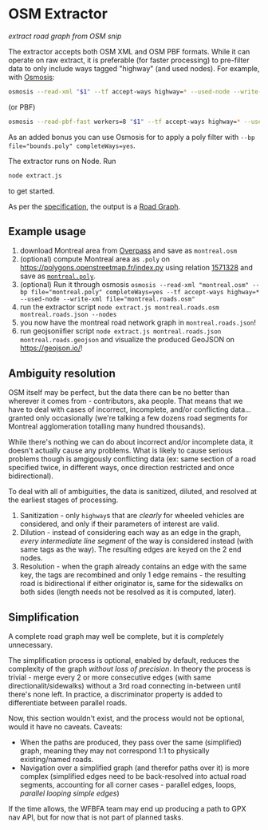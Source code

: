 # OSM Extractor
_extract road graph from OSM snip_

The extractor accepts both OSM XML and OSM PBF formats.
While it can operate on raw extract, it is preferable (for faster processing) to pre-filter data to only include ways tagged "highway" (and used nodes).
For example, with [Osmosis](https://wiki.openstreetmap.org/wiki/Osmosis):
```sh
osmosis --read-xml "$1" --tf accept-ways highway=* --used-node --write-xml file="$1.roads.osm"
```
(or PBF)
```sh
osmosis --read-pbf-fast workers=8 "$1" --tf accept-ways highway=* --used-node --write-xml file="$1.roads.osm"
```
As an added bonus you can use Osmosis for to apply a poly filter with `--bp file="bounds.poly" completeWays=yes`.

The extractor runs on Node.
Run
```sh
node extract.js
```
to get started.

As per the [specification](https://github.com/WFBFA/Spec), the output is a [Road Graph](https://github.com/WFBFA/Spec/blob/main/1.road-graph.schema.json).

## Example usage
1. download Montreal area from [Overpass](https://overpass-api.de/api/map?bbox=-74.1660,45.2536,-73.2060,45.8652) and save as `montreal.osm`
2. (optional) compute Montreal area as `.poly` on https://polygons.openstreetmap.fr/index.py using relation [1571328](https://www.openstreetmap.org/relation/1571328) and save as [`montreal.poly`](https://polygons.openstreetmap.fr/get_poly.py?id=1571328&params=0).
2. (optional) Run it through osmosis `osmosis --read-xml "montreal.osm" --bp file="montreal.poly" completeWays=yes --tf accept-ways highway=* --used-node --write-xml file="montreal.roads.osm"`
3. run the extractor script `node extract.js montreal.roads.osm montreal.roads.json --nodes`
4. you now have the montreal road network graph in `montreal.roads.json`!
5. run geojsoniifier script `node extract.js montreal.roads.json montreal.roads.geojson` and visualize the produced GeoJSON on https://geojson.io/!

## Ambiguity resolution

OSM itself may be perfect, but the data there can be no better than wherever it comes from - contributors, aka people. That means that we have to deal with cases of incorrect, incomplete, and/or conflicting data... granted only occasionally (we're talking a few dozens road segments for Montreal agglomeration totalling many hundred thousands).

While there's nothing we can do about incorrect and/or incomplete data, it doesn't actually cause any problems. What is likely to cause serious problems though is amgigously conflicting data (ex: same section of a road specified twice, in different ways, once direction restricted and once bidirectional).

To deal with all of ambiguities, the data is sanitized, diluted, and resolved at the earliest stages of processing.
1. Sanitization - only `highway`s that are _clearly_ for wheeled vehicles are considered, and only if their parameters of interest are valid.
2. Dilution - instead of considering each way as an edge in the graph, _every intermediate line segment_ of the way is considered instead (with same tags as the way). The resulting edges are keyed on the 2 end nodes.
3. Resolution - when the graph already contains an edge with the same key, the tags are recombined and only 1 edge remains - the resulting road is bidirectional if either originator is, same for the sidewalks on both sides (length needs not be resolved as it is computed, later).

## Simplification

A complete road graph may well be complete, but it is *complete*ly unnecessary.

The simplification process is optional, enabled by default, reduces the complexity of the graph _without loss of precision_. In theory the process is trivial - merge every 2 or more consecutive edges (with same directionalit/sidewalks) without a 3rd road connecting in-between until there's none left. In practice, a discriminator property is added to differentiate between parallel roads.

Now, this section wouldn't exist, and the process would not be optional, would it have no caveats. Caveats:
- When the paths are produced, they pass over the same (simplified) graph, meaning they may not correspond 1:1 to physically existing/named roads.
- Navigation over a simplified graph (and therefor paths over it) is more complex (simplified edges need to be back-resolved into actual road segments, accounting for all corner cases - parallel edges, loops, _parallel looping simple edges_)

If the time allows, the WFBFA team may end up producing a path to GPX nav API, but for now that is not part of planned tasks.
